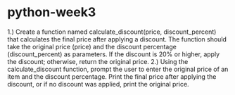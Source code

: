# python-week3
1.)  Create a function named calculate_discount(price, discount_percent) that calculates the final price after applying a discount. 
     The function should take the original price (price) and the discount percentage (discount_percent) as parameters.
     If the discount is 20% or higher, apply the discount; otherwise, return the original price.
2.)  Using the calculate_discount function, prompt the user to enter the original price of an item and the discount percentage. 
     Print the final price after applying the discount, or if no discount was applied, print the original price.
